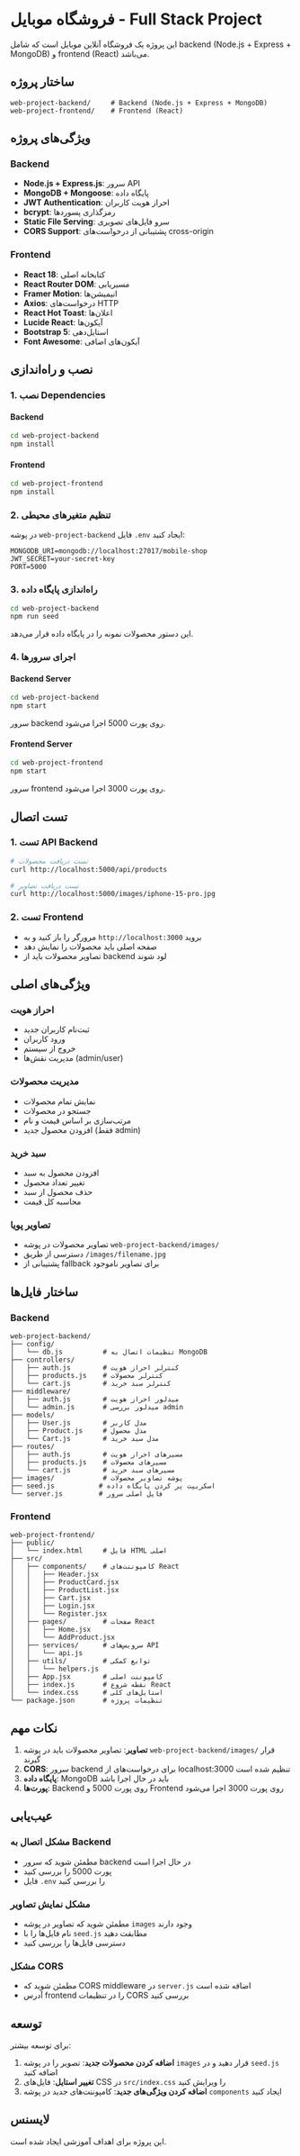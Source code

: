 # فروشگاه موبایل - Full Stack Project

این پروژه یک فروشگاه آنلاین موبایل است که شامل backend (Node.js + Express + MongoDB) و frontend (React) می‌باشد.

## ساختار پروژه

```
web-project-backend/     # Backend (Node.js + Express + MongoDB)
web-project-frontend/    # Frontend (React)
```

## ویژگی‌های پروژه

### Backend
- **Node.js + Express.js**: سرور API
- **MongoDB + Mongoose**: پایگاه داده
- **JWT Authentication**: احراز هویت کاربران
- **bcrypt**: رمزگذاری پسوردها
- **Static File Serving**: سرو فایل‌های تصویری
- **CORS Support**: پشتیبانی از درخواست‌های cross-origin

### Frontend
- **React 18**: کتابخانه اصلی
- **React Router DOM**: مسیریابی
- **Framer Motion**: انیمیشن‌ها
- **Axios**: درخواست‌های HTTP
- **React Hot Toast**: اعلان‌ها
- **Lucide React**: آیکون‌ها
- **Bootstrap 5**: استایل‌دهی
- **Font Awesome**: آیکون‌های اضافی

## نصب و راه‌اندازی

### 1. نصب Dependencies

#### Backend
```bash
cd web-project-backend
npm install
```

#### Frontend
```bash
cd web-project-frontend
npm install
```

### 2. تنظیم متغیرهای محیطی

در پوشه `web-project-backend` فایل `.env` ایجاد کنید:

```env
MONGODB_URI=mongodb://localhost:27017/mobile-shop
JWT_SECRET=your-secret-key
PORT=5000
```

### 3. راه‌اندازی پایگاه داده

```bash
cd web-project-backend
npm run seed
```

این دستور محصولات نمونه را در پایگاه داده قرار می‌دهد.

### 4. اجرای سرورها

#### Backend Server
```bash
cd web-project-backend
npm start
```
سرور backend روی پورت 5000 اجرا می‌شود.

#### Frontend Server
```bash
cd web-project-frontend
npm start
```
سرور frontend روی پورت 3000 اجرا می‌شود.

## تست اتصال

### 1. تست API Backend
```bash
# تست دریافت محصولات
curl http://localhost:5000/api/products

# تست دریافت تصاویر
curl http://localhost:5000/images/iphone-15-pro.jpg
```

### 2. تست Frontend
- مرورگر را باز کنید و به `http://localhost:3000` بروید
- صفحه اصلی باید محصولات را نمایش دهد
- تصاویر محصولات باید از backend لود شوند

## ویژگی‌های اصلی

### احراز هویت
- ثبت‌نام کاربران جدید
- ورود کاربران
- خروج از سیستم
- مدیریت نقش‌ها (admin/user)

### مدیریت محصولات
- نمایش تمام محصولات
- جستجو در محصولات
- مرتب‌سازی بر اساس قیمت و نام
- افزودن محصول جدید (فقط admin)

### سبد خرید
- افزودن محصول به سبد
- تغییر تعداد محصول
- حذف محصول از سبد
- محاسبه کل قیمت

### تصاویر پویا
- تصاویر محصولات در پوشه `web-project-backend/images/`
- دسترسی از طریق `/images/filename.jpg`
- پشتیبانی از fallback برای تصاویر ناموجود

## ساختار فایل‌ها

### Backend
```
web-project-backend/
├── config/
│   └── db.js          # تنظیمات اتصال به MongoDB
├── controllers/
│   ├── auth.js        # کنترلر احراز هویت
│   ├── products.js    # کنترلر محصولات
│   └── cart.js        # کنترلر سبد خرید
├── middleware/
│   ├── auth.js        # میدلور احراز هویت
│   └── admin.js       # میدلور بررسی admin
├── models/
│   ├── User.js        # مدل کاربر
│   ├── Product.js     # مدل محصول
│   └── Cart.js        # مدل سبد خرید
├── routes/
│   ├── auth.js        # مسیرهای احراز هویت
│   ├── products.js    # مسیرهای محصولات
│   └── cart.js        # مسیرهای سبد خرید
├── images/            # پوشه تصاویر محصولات
├── seed.js           # اسکریپت پر کردن پایگاه داده
└── server.js         # فایل اصلی سرور
```

### Frontend
```
web-project-frontend/
├── public/
│   └── index.html     # فایل HTML اصلی
├── src/
│   ├── components/    # کامپوننت‌های React
│   │   ├── Header.jsx
│   │   ├── ProductCard.jsx
│   │   ├── ProductList.jsx
│   │   ├── Cart.jsx
│   │   ├── Login.jsx
│   │   └── Register.jsx
│   ├── pages/         # صفحات React
│   │   ├── Home.jsx
│   │   └── AddProduct.jsx
│   ├── services/      # سرویس‌های API
│   │   └── api.js
│   ├── utils/         # توابع کمکی
│   │   └── helpers.js
│   ├── App.jsx        # کامپوننت اصلی
│   ├── index.js       # نقطه شروع React
│   └── index.css      # استایل‌های کلی
└── package.json       # تنظیمات پروژه
```

## نکات مهم

1. **تصاویر**: تصاویر محصولات باید در پوشه `web-project-backend/images/` قرار گیرند
2. **CORS**: سرور backend برای درخواست‌های از localhost:3000 تنظیم شده است
3. **پایگاه داده**: MongoDB باید در حال اجرا باشد
4. **پورت‌ها**: Backend روی پورت 5000 و Frontend روی پورت 3000 اجرا می‌شود

## عیب‌یابی

### مشکل اتصال به Backend
- مطمئن شوید که سرور backend در حال اجرا است
- پورت 5000 را بررسی کنید
- فایل `.env` را بررسی کنید

### مشکل نمایش تصاویر
- مطمئن شوید که تصاویر در پوشه `images` وجود دارند
- نام فایل‌ها را با `seed.js` مطابقت دهید
- دسترسی فایل‌ها را بررسی کنید

### مشکل CORS
- مطمئن شوید که CORS middleware در `server.js` اضافه شده است
- آدرس frontend را در تنظیمات CORS بررسی کنید

## توسعه

برای توسعه بیشتر:

1. **اضافه کردن محصولات جدید**: تصویر را در پوشه `images` قرار دهید و در `seed.js` اضافه کنید
2. **تغییر استایل**: فایل‌های CSS در `src/index.css` را ویرایش کنید
3. **اضافه کردن ویژگی‌های جدید**: کامپوننت‌های جدید در پوشه `components` ایجاد کنید

## لایسنس

این پروژه برای اهداف آموزشی ایجاد شده است. 